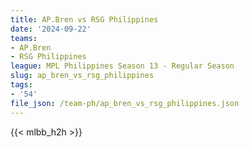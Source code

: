 ```yaml
---
title: AP.Bren vs RSG Philippines
date: '2024-09-22'
teams:
- AP.Bren
- RSG Philippines
league: MPL Philippines Season 13 - Regular Season
slug: ap_bren_vs_rsg_philippines
tags:
- '54'
file_json: /team-ph/ap_bren_vs_rsg_philippines.json
---
```


{{< mlbb_h2h >}}
